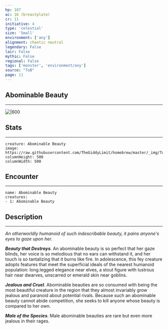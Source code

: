 ```yaml
---
hp: 187
ac: 16 (breastplate)
cr: 11
initiative: 4
type: 'celestial'    
size: 'Small'
environment: ['any']
alignment: chaotic neutral
legendary: False
lair: False
mythic: False
regional: False
tags: ['monster', 'environment/any']
source: "ToB"
page: 11
---
```


## Abominable Beauty
---

![|600](https://raw.githubusercontent.com/TheGiddyLimit/homebrew/master/_img/ToB/Abominable%20Beauty.webp)

## Stats
---

```statblock
creature: Abominable Beauty
image: https://raw.githubusercontent.com/TheGiddyLimit/homebrew/master/_img/ToB/token/Abominable%20Beauty.png
columnHeight: 500
columnWidth: 500
```

## Encounter
---

```encounter-table
name: Abominable Beauty
creatures:
- 1: Abominable Beauty
```

## Description
---
_An otherworldly humanoid of such indescribable beauty, it pains anyone's eyes to gaze upon her._

**_Beauty that Destroys_**. An abominable beauty is so perfect that her gaze blinds, her voice is so melodious that no ears can withstand it, and her touch is so tantalizing that it burns like fire. In adolescence, this fey creature adopts features that meet the superficial ideals of the nearest humanoid population: long.legged elegance near elves, a stout figure with lustrous hair near dwarves, unscarred or emerald skin near goblins.

**_Jealous and Cruel_**. Abominable beauties are so consumed with being the most beautiful creature in the region that they almost invariably grow jealous and paranoid about potential rivals. Because such an abominable beauty cannot abide competition, she seeks to kill anyone whose beauty is compared to her own.

**_Male of the Species_**. Male abominable beauties are rare but even more jealous in their rages.






